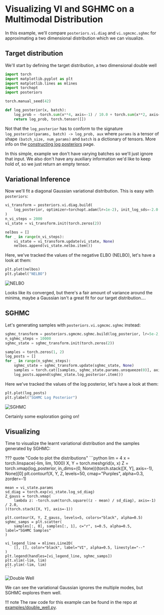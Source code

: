 # Visualizing VI and SGHMC on a Multimodal Distribution

In this example, we'll compare `posteriors.vi.diag` and `vi.sgmcmc.sghmc` for approximating
a two dimensional distribution which we can visualize.

## Target distribution

We'll start by defining the target distribution, a two dimensional double well

```python
import torch
import matplotlib.pyplot as plt
import matplotlib.lines as mlines
import torchopt
import posteriors

torch.manual_seed(42)

def log_posterior(x, batch):
    log_prob = -torch.sum(x**4, axis=-1) / 10.0 + torch.sum(x**2, axis=-1)
    return log_prob, torch.tensor([])
```

Not that the `log_posterior` has to conform to the signature `log_posterior(params, batch) -> log_prob, aux` where `params` is a tensor of shape `(batch_size, num_params)` and 
`batch` is a dictionary of tensors. More info on the
[constructing log posteriors](../log_posteriors.md) page.

In this simple, example we don't have varying batches so we'll just ignore that input.
We also don't have any auxiliary information we'd like to keep hold of, so we just
return an empty tensor.


## Variational Inference

Now we'll fit a diagonal Gaussian variational distribution. This is easy with `posteriors`:

```python
vi_transform = posteriors.vi.diag.build(
    log_posterior, optimizer=torchopt.adam(lr=1e-2), init_log_sds=-2.0
)
n_vi_steps = 2000
vi_state = vi_transform.init(torch.zeros(2))

nelbos = []
for _ in range(n_vi_steps):
    vi_state = vi_transform.update(vi_state, None)
    nelbos.append(vi_state.nelbo.item())
```

Here, we've tracked the values of the negative ELBO (NELBO), let's have a look at them:

```python
plt.plot(nelbos)
plt.ylabel("NELBO")
```

![NELBO](https://storage.googleapis.com/posteriors/double_well_nelbo.png)

Looks like its converged, but there's a fair amount of variance around the minima,
maybe a Gaussian isn't a great fit for our target distribution....


## SGHMC

Let's generating samples with `posteriors.vi.sgmcmc.sghmc` instead:

```python
sghmc_transform = posteriors.sgmcmc.sghmc.build(log_posterior, lr=5e-2, alpha=1.0)
n_sghmc_steps = 10000
sghmc_state = sghmc_transform.init(torch.zeros(2))

samples = torch.zeros(1, 2)
log_posts = []
for _ in range(n_sghmc_steps):
    sghmc_state = sghmc_transform.update(sghmc_state, None)
    samples = torch.cat([samples, sghmc_state.params.unsqueeze(0)], axis=0)
    log_posts.append(sghmc_state.log_posterior.item())
```

Here we've tracked the values of the log posterior, let's have a look at them:

```python
plt.plot(log_posts)
plt.ylabel("SGHMC Log Posterior")
```

![SGHMC](https://storage.googleapis.com/posteriors/double_well_sghmc_log_post.png)

Certainly some exploration going on!


## Visualizing

Time to visualize the learnt variational distribution and the samples generated by SGHMC:

??? quote "Code to plot the distributions"
    ```python
    lim = 4
    x = torch.linspace(-lim, lim, 1000)
    X, Y = torch.meshgrid(x, x)
    Z = torch.vmap(log_posterior, in_dims=(0, None))(torch.stack([X, Y], axis=-1), None)[0]
    plt.contourf(X, Y, Z, levels=50, cmap="Purples", alpha=0.3, zorder=-1)

    mean = vi_state.params
    sd_diag = torch.exp(vi_state.log_sd_diag)
    Z_gauss = torch.vmap(
        lambda z: -torch.sum(torch.square((z - mean) / sd_diag), axis=-1) / 2.0,
    )(torch.stack([X, Y], axis=-1))

    plt.contour(X, Y, Z_gauss, levels=5, colors="black", alpha=0.5)
    sghmc_samps = plt.scatter(
        samples[:, 0], samples[:, 1], c="r", s=0.5, alpha=0.5, label="SGHMC Samples"
    )

    vi_legend_line = mlines.Line2D(
        [], [], color="black", label="VI", alpha=0.5, linestyle="--"
    )
    plt.legend(handles=[vi_legend_line, sghmc_samps])
    plt.xlim(-lim, lim)
    plt.ylim(-lim, lim)
    ```

![Double Well](https://storage.googleapis.com/posteriors/double_well_compare.png)

We can see the variational Gaussian ignores the multiple modes, 
but SGHMC explores them well.

!!! note
    The raw code for this example can be found in the repo at [examples/double_well.py](https://github.com/normal-computing/posteriors/blob/main/examples/double_well.py).


